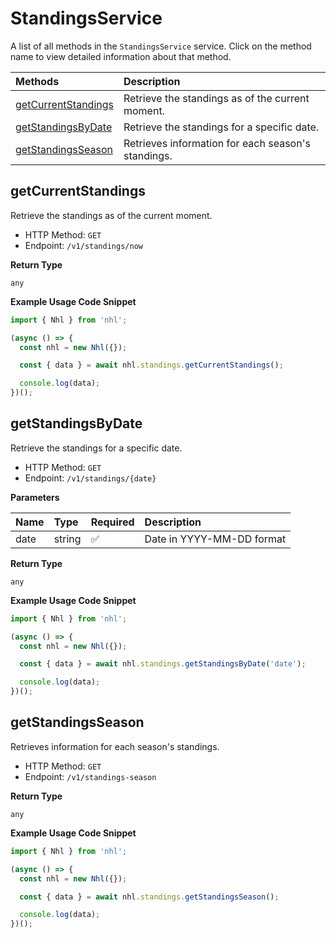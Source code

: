 # StandingsService

A list of all methods in the `StandingsService` service. Click on the method name to view detailed information about that method.

| Methods                                     | Description                                        |
| :------------------------------------------ | :------------------------------------------------- |
| [getCurrentStandings](#getcurrentstandings) | Retrieve the standings as of the current moment.   |
| [getStandingsByDate](#getstandingsbydate)   | Retrieve the standings for a specific date.        |
| [getStandingsSeason](#getstandingsseason)   | Retrieves information for each season's standings. |

## getCurrentStandings

Retrieve the standings as of the current moment.

- HTTP Method: `GET`
- Endpoint: `/v1/standings/now`

**Return Type**

`any`

**Example Usage Code Snippet**

```typescript
import { Nhl } from 'nhl';

(async () => {
  const nhl = new Nhl({});

  const { data } = await nhl.standings.getCurrentStandings();

  console.log(data);
})();
```

## getStandingsByDate

Retrieve the standings for a specific date.

- HTTP Method: `GET`
- Endpoint: `/v1/standings/{date}`

**Parameters**

| Name | Type   | Required | Description               |
| :--- | :----- | :------- | :------------------------ |
| date | string | ✅       | Date in YYYY-MM-DD format |

**Return Type**

`any`

**Example Usage Code Snippet**

```typescript
import { Nhl } from 'nhl';

(async () => {
  const nhl = new Nhl({});

  const { data } = await nhl.standings.getStandingsByDate('date');

  console.log(data);
})();
```

## getStandingsSeason

Retrieves information for each season's standings.

- HTTP Method: `GET`
- Endpoint: `/v1/standings-season`

**Return Type**

`any`

**Example Usage Code Snippet**

```typescript
import { Nhl } from 'nhl';

(async () => {
  const nhl = new Nhl({});

  const { data } = await nhl.standings.getStandingsSeason();

  console.log(data);
})();
```

<!-- This file was generated by liblab | https://liblab.com/ -->
